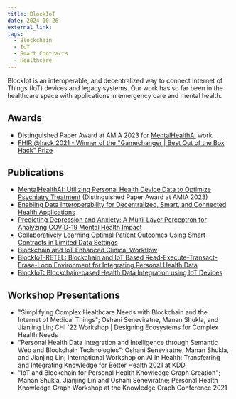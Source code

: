 ```yaml
---
title: BlockIoT
date: 2024-10-26
external_link: 
tags:
  - Blockchain
  - IoT
  - Smart Contracts
  - Healthcare
---
```


BlockIot is an interoperable, and decentralized way to connect Internet of Things (IoT) devices and legacy systems. Our work has so far been in the healthcare space with applications in emergency care and mental health.

## Awards

- Distinguished Paper Award at AMIA 2023 for [MentalHealthAI](/publication/shukla-2023-mental-health-ai) work
- [FHIR @hack 2021 - Winner of the "Gamechanger | Best Out of the Box Hack" Prize](https://devpost.com/software/emsights)

## Publications

- [MentalHealthAI: Utilizing Personal Health Device Data to Optimize Psychiatry Treatment](/publication/shukla-2023-mental-health-ai) (Distinguished Paper Award at AMIA 2023)
- [Enabling Data Interoperability for Decentralized, Smart, and Connected Health Applications](/publication/seneviratne-2023-enabling)
- [Predicting Depression and Anxiety: A Multi-Layer Perceptron for Analyzing COVID-19 Mental Health Impact](/publication/fong-2024-predicting)
- [Collaboratively Learning Optimal Patient Outcomes Using Smart Contracts
in Limited Data Settings](/publication/shukla-2022-collaboratively)
- [Blockchain and IoT Enhanced Clinical Workflow](/publication/shukla-2022-blockchain)
- [BlockIoT-RETEL: Blockchain and IoT Based Read-Execute-Transact-Erase-Loop
  Environment for Integrating Personal Health Data](/publication/shukla-2021-blockiotretel)
- [BlockIoT: Blockchain-based Health Data Integration using IoT Devices](/publication/shukla-2021-blockiot)


## Workshop Presentations

- "Simplifying Complex Healthcare Needs with Blockchain and the Internet of Medical Things"; Oshani Seneviratne, Manan Shukla, and Jianjing Lin; CHI '22 Workshop | Designing Ecosystems for Complex Health Needs
- “Personal Health Data Integration and Intelligence through Semantic Web and Blockchain Technologies”; Oshani Seneviratne, Manan Shukla, and Jianjing Lin; International Workshop on AI in Health: Transferring and Integrating Knowledge for Better Health 2021 at KDD
- "IoT and Blockchain for Personal Health Knowledge Graph Creation"; Manan Shukla, Jianjing Lin and Oshani Seneviratne; Personal Health Knowledge Graph Workshop at the Knowledge Graph Conference 2021